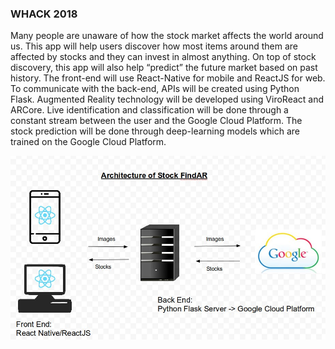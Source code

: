 ### WHACK 2018

Many people are unaware of how the stock market affects the world around us. This app will help users discover how most items around them are affected by stocks and they can invest in almost anything. On top of stock discovery, this app will also help “predict” the future market based on past history. The front-end will use React-Native for mobile and ReactJS for web. To communicate with the back-end, APIs will be created using Python Flask. Augmented Reality technology will be developed using ViroReact and ARCore. Live identification and classification will be done through a constant stream between the user and the Google Cloud Platform. The stock prediction will be done through deep-learning models which are trained on the Google Cloud Platform. 

<img src = "arch.JPG">

